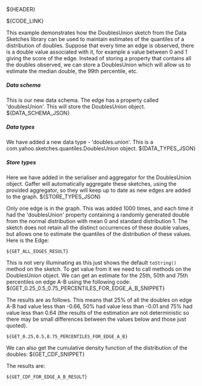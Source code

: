 ${HEADER}

${CODE_LINK}

This example demonstrates how the DoublesUnion sketch from the Data Sketches library can be used to maintain estimates of the quantiles of a distribution of doubles. Suppose that every time an edge is observed, there is a double value associated with it, for example a value between 0 and 1 giving the score of the edge. Instead of storing a property that contains all the doubles observed, we can store a DoublesUnion which will allow us to estimate the median double, the 99th percentile, etc.

##### Data schema
This is our new data schema. The edge has a property called 'doublesUnion'. This will store the DoublesUnion object.
${DATA_SCHEMA_JSON}

##### Data types
We have added a new data type - 'doubles.union'. This is a com.yahoo.sketches.quantiles.DoublesUnion object.
${DATA_TYPES_JSON}

##### Store types
Here we have added in the serialiser and aggregator for the DoublesUnion object. Gaffer will automatically aggregate these sketches, using the provided aggregator, so they will keep up to date as new edges are added to the graph.
${STORE_TYPES_JSON}

Only one edge is in the graph. This was added 1000 times, and each time it had the 'doublesUnion' property containing a randomly generated double from the normal distribution with mean 0 and standard distribution 1. The sketch does not retain all the distinct occurrences of these double values, but allows one to estimate the quantiles of the distribution of these values. Here is the Edge:

```
${GET_ALL_EDGES_RESULT}
```

This is not very illuminating as this just shows the default `toString()` method on the sketch. To get value from it we need to call methods on the DoublesUnion object. We can get an estimate for the 25th, 50th and 75th percentiles on edge A-B using the following code:
${GET_0.25_0.5_0.75_PERCENTILES_FOR_EDGE_A_B_SNIPPET}

The results are as follows. This means that 25% of all the doubles on edge A-B had value less than -0.66, 50% had value less than -0.01 and 75% had value less than 0.64 (the results of the estimation are not deterministic so there may be small differences between the values below and those just quoted).

```
${GET_0.25,0.5,0.75_PERCENTILES_FOR_EDGE_A_B}
```

We can also get the cumulative density function of the distribution of the doubles:
${GET_CDF_SNIPPET}

The results are:

```
${GET_CDF_FOR_EDGE_A_B_RESULT}
```